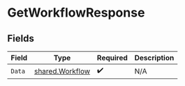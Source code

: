 # GetWorkflowResponse


## Fields

| Field                                              | Type                                               | Required                                           | Description                                        |
| -------------------------------------------------- | -------------------------------------------------- | -------------------------------------------------- | -------------------------------------------------- |
| `Data`                                             | [shared.Workflow](../../models/shared/workflow.md) | :heavy_check_mark:                                 | N/A                                                |